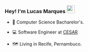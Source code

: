 <h3 align="left"> Hey! I'm Lucas Marques <img src="https://github.com/TheDudeThatCode/TheDudeThatCode/blob/master/Assets/Hi.gif" width="25px"> </h3>

- 📝 Computer Science Bacharelor's.
 
- 💻 Software Engineer at [CESAR](https://www.cesar.org.br/)

- 🗺️ Living in Recife, Pernambuco.

<br>
